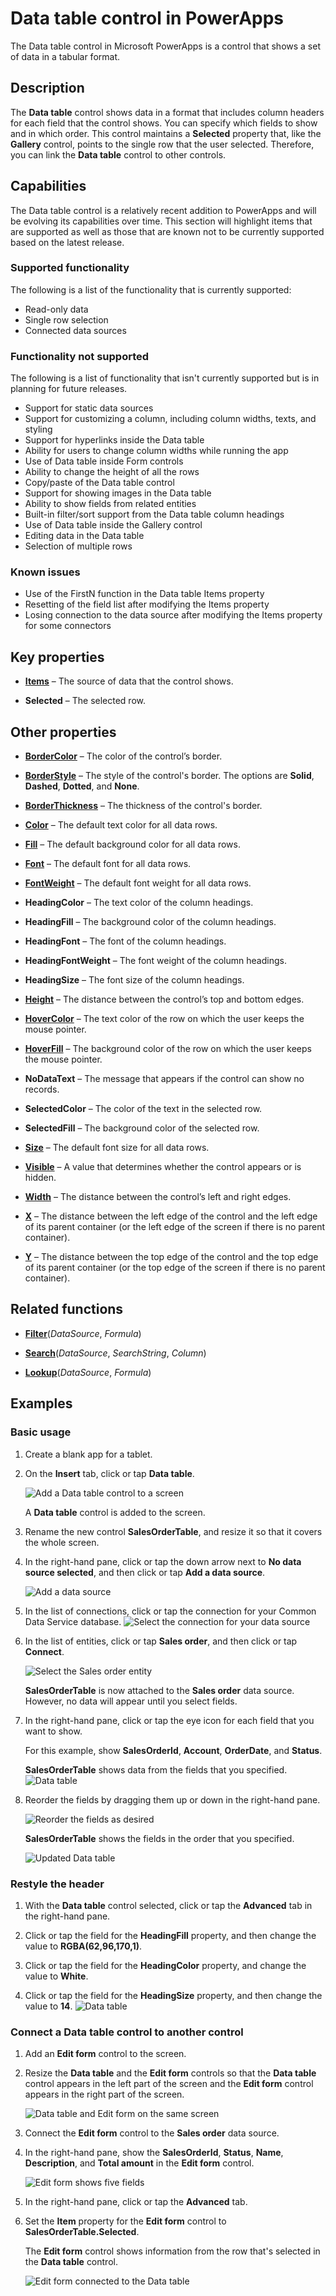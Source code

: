 <properties
	pageTitle="Data table control: reference | Microsoft PowerApps"
	description="Information, including properties and examples, about the Data table control"
	services="powerapps"
	documentationCenter="na"
	authors="jasongre"
	manager="kfend"
	editor=""
	tags=""/>

<tags
   ms.service="powerapps"
   ms.devlang="na"
   ms.topic="article"
   ms.tgt_pltfrm="na"
   ms.workload="na"
   ms.date="05/17/2017"
   ms.author="kfend"/>

# Data table control in PowerApps #
The Data table control in Microsoft PowerApps is a control that shows a set of data in a tabular format.

## Description ##
The **Data table** control shows data in a format that includes column headers for each field that the control shows. You can specify which fields to show and in which order. This control maintains a **Selected** property that, like the **Gallery** control, points to the single row that the user selected. Therefore, you can link the **Data table** control to other controls.

## Capabilities ##
The Data table control is a relatively recent addition to PowerApps and will be evolving its capabilities over time. This section will highlight items that are supported as well as those that are known not to be currently supported based on the latest release.

### Supported functionality ###
The following is a list of the functionality that is currently supported:
- Read-only data
- Single row selection
- Connected data sources

### Functionality not supported ###
The following is a list of functionality that isn't currently supported but is in planning for future releases.
- Support for static data sources
- Support for customizing a column, including column widths, texts, and styling
- Support for hyperlinks inside the Data table
- Ability for users to change column widths while running the app
- Use of Data table inside Form controls
- Ability to change the height of all the rows
- Copy/paste of the Data table control
- Support for showing images in the Data table
- Ability to show fields from related entities
- Built-in filter/sort support from the Data table column headings
- Use of Data table inside the Gallery control
- Editing data in the Data table
- Selection of multiple rows

### Known issues ###
- Use of the FirstN function in the Data table Items property
- Resetting of the field list after modifying the Items property
- Losing connection to the data source after modifying the Items property for some connectors

## Key properties ##
+ [**Items**](properties-core.md) – The source of data that the control shows.

+ **Selected** – The selected row.

## Other properties
+ [**BorderColor**](properties-color-border.md) – The color of the control’s border.

+ [**BorderStyle**](properties-color-border.md) – The style of the control's border. The options are **Solid**, **Dashed**, **Dotted**, and **None**.

+ [**BorderThickness**](properties-color-border.md) – The thickness of the control's border.

+ [**Color**](properties-color-border.md) – The default text color for all data rows.

+ [**Fill**](properties-color-border.md) – The default background color for all data rows.

+ [**Font**](properties-text.md) – The default font for all data rows.

+ [**FontWeight**](properties-text.md) – The default font weight for all data rows.

+ **HeadingColor** – The text color of the column headings.

+ **HeadingFill** – The background color of the column headings.

+ **HeadingFont** – The font of the column headings.

+ **HeadingFontWeight** – The font weight of the column headings.

+ **HeadingSize** – The font size of the column headings.

+ [**Height**](properties-size-location.md) – The distance between the control’s top and bottom edges.

+ [**HoverColor**](properties-color-border.md) – The text color of the row on which the user keeps the mouse pointer.

+ [**HoverFill**](properties-color-border.md) – The background color of the row on which the user keeps the mouse pointer.

+ **NoDataText** – The message that appears if the control can show no records.

+ **SelectedColor** – The color of the text in the selected row.

+ **SelectedFill** – The background color of the selected row.

+ [**Size**](properties-text.md) – The default font size for all data rows.

+ [**Visible**](properties-core.md) – A value that determines whether the control appears or is hidden.

+ [**Width**](properties-size-location.md) – The distance between the control’s left and right edges.

+ [**X**](properties-size-location.md) – The distance between the left edge of the control and the left edge of its parent container (or the left edge of the screen if there is no parent container).

+ [**Y**](properties-size-location.md) – The distance between the top edge of the control and the top edge of its parent container (or the top edge of the screen if there is no parent container).

## Related functions

+ [**Filter**](function-filter-lookup.md)(*DataSource*, *Formula*)

+ [**Search**](function-filter-lookup.md)(*DataSource*, *SearchString*, *Column*)

+ [**Lookup**](function-filter-lookup.md)(*DataSource*, *Formula*)

## Examples
### Basic usage
1. Create a blank app for a tablet.

2. On the **Insert** tab, click or tap **Data table**.

   ![Add a Data table control to a screen](./media/control-data-table/insert-data-table.png)

   A **Data table** control is added to the screen.

3. Rename the new control **SalesOrderTable**, and resize it so that it covers the whole screen.

4. In the right-hand pane, click or tap the down arrow next to **No data source selected**, and then click or tap **Add a data source**.
   
   ![Add a data source](./media/control-data-table/add-data-to-data-table.png)
5. In the list of connections, click or tap the connection for your Common Data Service database.
   ![Select the connection for your data source](./media/control-data-table/choose-cds-data-table.png)

6. In the list of entities, click or tap **Sales order**, and then click or tap **Connect**.
   
   ![Select the **Sales order** entity](./media/control-data-table/choose-so-data-table.png)

   **SalesOrderTable** is now attached to the **Sales order** data source. However, no data will appear until you select fields.

7. In the right-hand pane, click or tap the eye icon for each field that you want to show.

	For this example, show **SalesOrderId**, **Account**, **OrderDate**, and **Status**.

   **SalesOrderTable** shows data from the fields that you specified.
   ![Data table](./media/control-data-table/pre-order-data-table.png)

8. Reorder the fields by dragging them up or down in the right-hand pane.
   
   ![Reorder the fields as desired](./media/control-data-table/field-reorder-data-table.png)

   **SalesOrderTable** shows the fields in the order that you specified.

   ![Updated Data table](./media/control-data-table/post-order-data-table.png)

### Restyle the header ###
1. With the **Data table** control selected, click or tap the **Advanced** tab in the right-hand pane.

2. Click or tap the field for the **HeadingFill** property, and then change the value to **RGBA(62,96,170,1)**.

3. Click or tap the field for the **HeadingColor** property, and change the value to **White**.

4. Click or tap the field for the **HeadingSize** property, and then change the value to **14**.
   ![Data table](./media/control-data-table/restyled-data-table.png)

### Connect a **Data table** control to another control
1. Add an **Edit form** control to the screen.

2. Resize the **Data table** and the **Edit form** controls so that the **Data table** control appears in the left part of the screen and the **Edit form** control appears in the right part of the screen.

   ![Data table and **Edit** form on the same screen](./media/control-data-table/data-table-empty-form.png)
3. Connect the **Edit form** control to the **Sales order** data source.
4. In the right-hand pane, show the **SalesOrderId**, **Status**, **Name**, **Description**, and **Total amount** in the **Edit form** control.

   ![**Edit** form shows five fields](./media/control-data-table/data-table-disconnected-form.png)
3. In the right-hand pane, click or tap the **Advanced** tab.
4. Set the **Item** property for the **Edit form** control to **SalesOrderTable.Selected**.

	The **Edit form** control shows information from the row that's selected in the **Data table** control.

   ![**Edit** form connected to the Data table](./media/control-data-table/connected-form-data-table.png)
